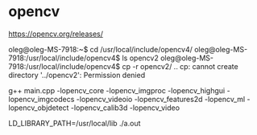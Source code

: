 # opencv

https://opencv.org/releases/

oleg@oleg-MS-7918:~$ cd /usr/local/include/opencv4/
oleg@oleg-MS-7918:/usr/local/include/opencv4$ ls
opencv2
oleg@oleg-MS-7918:/usr/local/include/opencv4$ cp -r opencv2/ ..
cp: cannot create directory '../opencv2': Permission denied


g++ main.cpp -lopencv_core -lopencv_imgproc -lopencv_highgui -lopencv_imgcodecs -lopencv_videoio -lopencv_features2d -lopencv_ml -lopencv_objdetect -lopencv_calib3d -lopencv_video



LD_LIBRARY_PATH=/usr/local/lib ./a.out
